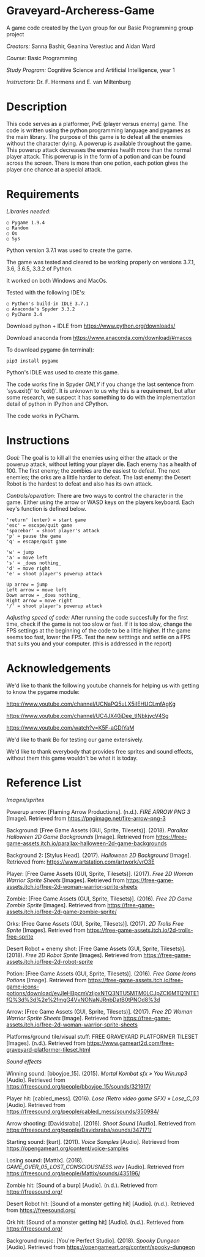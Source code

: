 # Graveyard-Archeress-Game
A game code created by the Lyon group for our Basic Programming group project

*Creators:* Sanna Bashir, Geanina Verestiuc and Aidan Ward

*Course:* Basic Programming

*Study Program:* Cognitive Science and Artificial Intelligence, year 1

*Instructors:* Dr. F. Hermens and E. van Miltenburg 



# Description
This code serves as a platformer, PvE (player versus enemy) game. The code is written using the python programming language and pygames as the main library. The purpose of this game is to defeat all the enemies without the character dying. A powerup is available throughout the game. This powerup attack decreases the enemies health more than the normal player attack. This powerup is in the form of a potion and can be found across the screen. There is more than one potion, each potion gives the player one chance at a special attack.

# Requirements
*Libraries needed:*

    ○ Pygame 1.9.4
    ○ Random
    ○ Os
    ○ Sys

Python version 3.7.1 was used to create the game.

The game was tested and cleared to be working properly on versions 3.7.1, 3.6, 3.6.5, 3.3.2 of Python.

It worked on both Windows and MacOs.

Tested with the following IDE's:

    ○ Python's build-in IDLE 3.7.1
    ○ Anaconda's Spyder 3.3.2
    ○ PyCharm 3.4
    
Download python + IDLE from https://www.python.org/downloads/

Download anaconda from https://www.anaconda.com/download/#macos

To download pygame (in terminal):

    pip3 install pygame


Python's IDLE was used to create this game. 

The code works fine in Spyder _ONLY_ if you change the last sentence from 'sys.exit()' to 'exit()'. It is unknown to us why this is a requirement, but after some research, we suspect it has something to do with the implementation detail of python in IPython and CPython.

The code works in PyCharm.

# Instructions

*Goal:*
The goal is to kill all the enemies using either the attack or the powerup attack, without letting your player die. Each enemy has a health of 100. The first enemy; the zombies are the easiest to defeat. The next enemies; the orks are a little harder to defeat. The last enemy: the Desert Robot is the hardest to defeat and also has its own attack.

*Controls/operation:*
There are two ways to control the character in the game. Either using the arrow or WASD keys on the players keyboard. Each key's function is defined below.

    'return' (enter) = start game
    'esc' = escape/quit game
    'spacebar' = shoot player's attack
    'p' = pause the game
    'q' = escape/quit game

    'w' = jump
    'a' = move left
    's' = _does nothing_
    'd' = move right
    'e' = shoot player's powerup attack

    Up arrow = jump
    Left arrow = move left
    Down arrow = _does nothing_
    Right arrow = move right
    '/' = shoot player's powerup attack

*Adjusting speed of code:*
After running the code succesfully for the first time, check if the game is not too slow or fast. If it is too slow, change the FPS settings at the beginning of the code to be a little higher. If the game seems too fast, lower the FPS. Test the new setttings and settle on a FPS that suits you and your computer. (this is addressed in the report)


# Acknowledgements
We'd like to thank the following youtube channels for helping us with getting to know the pygame module:

https://www.youtube.com/channel/UCNaPQ5uLX5iIEHUCLmfAgKg

https://www.youtube.com/channel/UC4JX40jDee_tINbkjycV4Sg

https://www.youtube.com/watch?v=K5F-aGDIYaM


We'd like to thank Bo for testing our game extensively.

We'd like to thank everybody that provides free sprites and sound effects, without them this game wouldn't be what it is today.

# Reference List

_Images/sprites_

Powerup arrow:
[Flaming Arrow Productions]. (n.d.). _FIRE ARROW PNG 3_ [Image].  Retrieved from https://pngimage.net/fire-arrow-png-3

Background:
[Free Game Assets (GUI, Sprite, Tilesets)]. (2018). _Parallax Halloween 2D Game Backgrounds_ [Image]. Retrieved from https://free-game-assets.itch.io/parallax-halloween-2d-game-backgrounds

Background 2:
[Stylus Head]. (2017). _Halloween 2D Background_ [Image]. Retrieved from: https://www.artstation.com/artwork/vrO3E

Player: 
[Free Game Assets (GUI, Sprite, Tilesets)]. (2017). _Free 2D Woman Warrior Sprite Sheets_ [Images]. Retrieved from https://free-game-assets.itch.io/free-2d-woman-warrior-sprite-sheets

Zombie:
[Free Game Assets (GUI, Sprite, Tilesets)]. (2016). _Free 2D Game Zombie Sprite_ [Images]. Retrieved from https://free-game-assets.itch.io/free-2d-game-zombie-sprite/

Orks:
[Free Game Assets (GUI, Sprite, Tilesets)]. (2017). _2D Trolls Free Sprite_ [Images]. Retrieved from https://free-game-assets.itch.io/2d-trolls-free-sprite

Desert Robot + enemy shot:
[Free Game Assets (GUI, Sprite, Tilesets)]. (2018). _Free 2D Robot Sprite_ [Images]. Retrieved from https://free-game-assets.itch.io/free-2d-robot-sprite

Potion:
[Free Game Assets (GUI, Sprite, Tilesets)]. (2016). _Free Game Icons Potions_ [Image]. Retrieved from https://free-game-assets.itch.io/free-game-icons-potions/download/eyJleHBpcmVzIjoxNTQ3NTU5MTM0LCJpZCI6MTQ1NTE1fQ%3d%3d%2e%2fmgG4VvNONaNJRnbDatB0tPNOd8%3d

Arrow:
[Free Game Assets (GUI, Sprite, Tilesets)]. (2017). _Free 2D Woman Warrior Sprite Sheets_ [Image]. Retrieved from https://free-game-assets.itch.io/free-2d-woman-warrior-sprite-sheets

Platforms/ground tile/visual stuff:
FREE GRAVEYARD PLATFORMER TILESET [Images]. (n.d.). Retrieved from https://www.gameart2d.com/free-graveyard-platformer-tileset.html


_Sound effects_

Winning sound:
[bboyjoe_15]. (2015). _Mortal Kombat sfx » You Win.mp3_ [Audio]. Retrieved from https://freesound.org/people/bboyjoe_15/sounds/321917/

Player hit:
[cabled_mess]. (2016). _Lose (Retro video game SFX) » Lose_C_03_ [Audio]. Retrieved from https://freesound.org/people/cabled_mess/sounds/350984/

Arrow shooting:
[Davidsraba]. (2016). _Shoot Sound_ [Audio]. Retrieved from https://freesound.org/people/Davidsraba/sounds/347171/

Starting sound:
[kurt]. (2011). _Voice Samples_ [Audio]. Retrieved from https://opengameart.org/content/voice-samples

Losing sound:
[Mattix]. (2018). _GAME_OVER_05_LOST_CONSCIOUSNESS.wav_ [Audio]. Retrieved from https://freesound.org/people/Mattix/sounds/435196/

Zombie hit:
[Sound of a burp] [Audio]. (n.d.). Retrieved from https://freesound.org/

Desert Robot hit:
[Sound of a monster getting hit] [Audio]. (n.d.). Retrieved from https://freesound.org/

Ork hit:
[Sound of a monster getting hit] [Audio]. (n.d.). Retrieved from https://freesound.org/

Background music:
[You're Perfect Studio]. (2018). _Spooky Dungeon_ [Audio]. Retrieved from https://opengameart.org/content/spooky-dungeon



